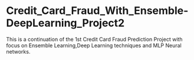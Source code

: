 # Credit_Card_Fraud_With_Ensemble-DeepLearning_Project2
This is a continuation of the 1st Credit Card Fraud Prediction Project with focus on Ensemble Learning,Deep Learning techniques and MLP Neural networks.
